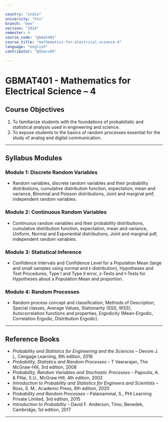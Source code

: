 ```yaml
---

country: "india"
university: "ktu"
branch: "eee"
version: "2024"
semester: 4
course_code: "gbmat401"
course_title: "mathematics-for-electrical-science-4"
language: "english"
contributor: "@Sharx05"

---
```


# GBMAT401 - Mathematics for Electrical Science – 4

## Course Objectives

1. To familiarize students with the foundations of probabilistic and statistical analysis used in engineering and science.
2. To expose students to the basics of random processes essential for the study of analog and digital communication.

---

## Syllabus Modules

### Module 1: Discrete Random Variables

- Random variables, discrete random variables and their probability distributions, cumulative distribution function, expectation, mean and variance, Binomial and Poisson distributions, Joint and marginal pmf, independent random variables.

### Module 2: Continuous Random Variables

- Continuous random variables and their probability distributions, cumulative distribution function, expectation, mean and variance, Uniform, Normal and Exponential distributions, Joint and marginal pdf, independent random variables.

### Module 3: Statistical Inference

- Confidence Intervals and Confidence Level for a Population Mean (large and small samples using normal and t-distribution), Hypotheses and Test Procedures, Type I and Type II error, z-Tests and t-Tests for Hypotheses about a Population Mean and proportion.

### Module 4: Random Processes

- Random process concept and classification, Methods of Description, Special classes, Average Values, Stationarity (SSS, WSS), Autocorrelation functions and properties, Ergodicity (Mean-Ergodic, Correlation Ergodic, Distribution Ergodic).

---

## Reference Books

- *Probability and Statistics for Engineering and the Sciences* – Devore J. L, Cengage Learning, 9th edition, 2016
- *Probability, Statistics and Random Processes* – T Veerarajan, The McGraw-Hill, 3rd edition, 2008
- *Probability, Random Variables and Stochastic Processes* – Papoulis, A. & Pillai, S.U., McGraw Hill, 4th edition, 2002
- *Introduction to Probability and Statistics for Engineers and Scientists* – Ross, S. M., Academic Press, 6th edition, 2020
- *Probability and Random Processes* – Palaniammal, S., PHI Learning Private Limited, 3rd edition, 2015
- *Introduction to Probability* – David F. Anderson, Timo, Benedek, Cambridge, 1st edition, 2017

---

